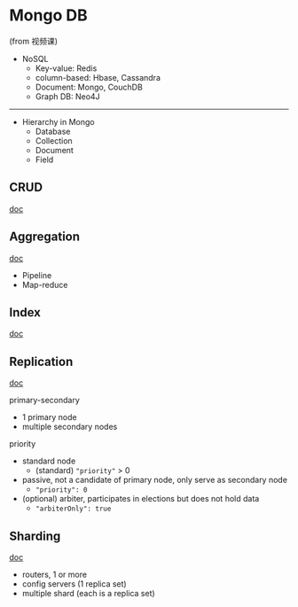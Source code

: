 # Mongo DB

(from 视频课)

* NoSQL
  * Key-value: Redis
  * column-based: Hbase, Cassandra
  * Document: Mongo, CouchDB
  * Graph DB: Neo4J

---

* Hierarchy in Mongo
  * Database
  * Collection
  * Document
  * Field

## CRUD

[doc](https://docs.mongodb.com/manual/crud/)

## Aggregation

[doc](https://docs.mongodb.com/manual/aggregation/)

* Pipeline
* Map-reduce

## Index

[doc](https://docs.mongodb.com/manual/indexes/)

## Replication

[doc](https://docs.mongodb.com/manual/replication/)

primary-secondary

* 1 primary node
* multiple secondary nodes

priority

* standard node
  * (standard) `"priority"` > 0
* passive, not a candidate of primary node, only serve as secondary node
  * `"priority": 0`
* (optional) arbiter, participates in elections but does not hold data
  * `"arbiterOnly": true`

## Sharding

[doc](https://docs.mongodb.com/manual/sharding/)

* routers, 1 or more
* config servers (1 replica set)
* multiple shard (each is a replica set)
